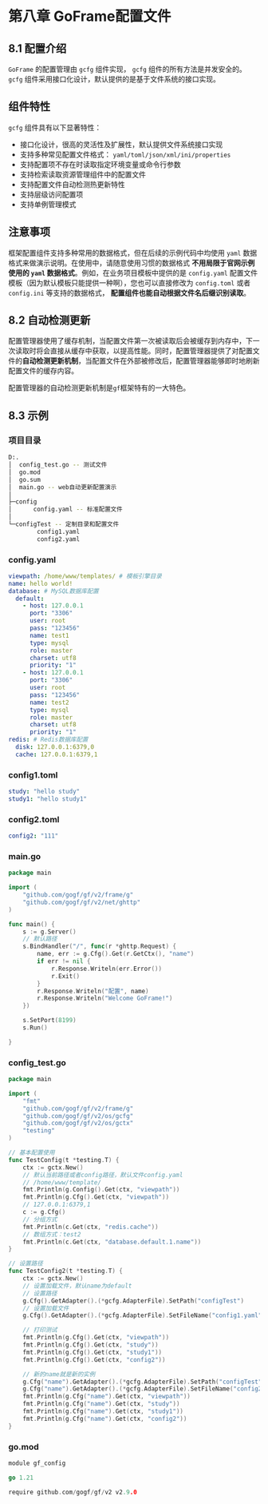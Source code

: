 # 第八章 GoFrame配置文件

## 8.1 配置介绍

`GoFrame` 的配置管理由 `gcfg` 组件实现， `gcfg` 组件的所有方法是并发安全的。 `gcfg` 组件采用接口化设计，默认提供的是基于文件系统的接口实现。

## 组件特性

`gcfg` 组件具有以下显著特性：

- 接口化设计，很高的灵活性及扩展性，默认提供文件系统接口实现
- 支持多种常见配置文件格式： `yaml/toml/json/xml/ini/properties`
- 支持配置项不存在时读取指定环境变量或命令行参数
- 支持检索读取资源管理组件中的配置文件
- 支持配置文件自动检测热更新特性
- 支持层级访问配置项
- 支持单例管理模式

## 注意事项

框架配置组件支持多种常用的数据格式，但在后续的示例代码中均使用 `yaml` 数据格式来做演示说明。在使用中，请随意使用习惯的数据格式 **不用局限于官网示例使用的 `yaml` 数据格式**。例如，在业务项目模板中提供的是 `config.yaml` 配置文件模板（因为默认模板只能提供一种啊），您也可以直接修改为 `config.toml` 或者 `config.ini` 等支持的数据格式， **配置组件也能自动根据文件名后缀识别读取**。

## 8.2 自动检测更新

配置管理器使用了缓存机制，当配置文件第一次被读取后会被缓存到内存中，下一次读取时将会直接从缓存中获取，以提高性能。同时，配置管理器提供了对配置文件的**自动检测更新机制**，当配置文件在外部被修改后，配置管理器能够即时地刷新配置文件的缓存内容。

配置管理器的自动检测更新机制是`gf`框架特有的一大特色。

## 8.3 示例

### 项目目录

```bash
D:.
│  config_test.go -- 测试文件
│  go.mod
│  go.sum
│  main.go -- web自动更新配置演示
│
├─config
│      config.yaml -- 标准配置文件
│
└─configTest -- 定制目录和配置文件
        config1.yaml  
        config2.yaml
```

### config.yaml

```yaml
viewpath: /home/www/templates/ # 模板引擎目录
name: hello world!
database: # MySQL数据库配置
  default:
    - host: 127.0.0.1
      port: "3306"
      user: root
      pass: "123456"
      name: test1
      type: mysql
      role: master
      charset: utf8
      priority: "1"
    - host: 127.0.0.1
      port: "3306"
      user: root
      pass: "123456"
      name: test2
      type: mysql
      role: master
      charset: utf8
      priority: "1"
redis: # Redis数据库配置
  disk: 127.0.0.1:6379,0
  cache: 127.0.0.1:6379,1
```

### config1.toml

```yaml
study: "hello study"
study1: "hello study1"
```

### config2.toml

```yaml
config2: "111"
```

### main.go

```go
package main

import (
	"github.com/gogf/gf/v2/frame/g"
	"github.com/gogf/gf/v2/net/ghttp"
)

func main() {
	s := g.Server()
	// 默认路径
	s.BindHandler("/", func(r *ghttp.Request) {
		name, err := g.Cfg().Get(r.GetCtx(), "name")
		if err != nil {
			r.Response.Writeln(err.Error())
			r.Exit()
		}
		r.Response.Writeln("配置", name)
		r.Response.Writeln("Welcome GoFrame!")
	})

	s.SetPort(8199)
	s.Run()

}
```

### config_test.go

```go
package main

import (
	"fmt"
	"github.com/gogf/gf/v2/frame/g"
	"github.com/gogf/gf/v2/os/gcfg"
	"github.com/gogf/gf/v2/os/gctx"
	"testing"
)

// 基本配置使用
func TestConfig(t *testing.T) {
	ctx := gctx.New()
	// 默认当前路径或者config路径，默认文件config.yaml
	// /home/www/template/
	fmt.Println(g.Config().Get(ctx, "viewpath"))
	fmt.Println(g.Cfg().Get(ctx, "viewpath"))
	// 127.0.0.1:6379,1
	c := g.Cfg()
	// 分组方式
	fmt.Println(c.Get(ctx, "redis.cache"))
	// 数组方式：test2
	fmt.Println(c.Get(ctx, "database.default.1.name"))
}

// 设置路径
func TestConfig2(t *testing.T) {
	ctx := gctx.New()
	// 设置加载文件，默认name为default
	// 设置路径
	g.Cfg().GetAdapter().(*gcfg.AdapterFile).SetPath("configTest")
	// 设置加载文件
	g.Cfg().GetAdapter().(*gcfg.AdapterFile).SetFileName("config1.yaml")

	// 打印测试
	fmt.Println(g.Cfg().Get(ctx, "viewpath"))
	fmt.Println(g.Cfg().Get(ctx, "study"))
	fmt.Println(g.Cfg().Get(ctx, "study1"))
	fmt.Println(g.Cfg().Get(ctx, "config2"))

	// 新的name就是新的实例
	g.Cfg("name").GetAdapter().(*gcfg.AdapterFile).SetPath("configTest")
	g.Cfg("name").GetAdapter().(*gcfg.AdapterFile).SetFileName("config2.yaml")
	fmt.Println(g.Cfg("name").Get(ctx, "viewpath"))
	fmt.Println(g.Cfg("name").Get(ctx, "study"))
	fmt.Println(g.Cfg("name").Get(ctx, "study1"))
	fmt.Println(g.Cfg("name").Get(ctx, "config2"))
}
```

### go.mod

```go
module gf_config

go 1.21

require github.com/gogf/gf/v2 v2.9.0
```

